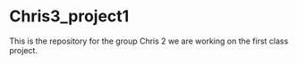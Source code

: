 # Chris3_project1
This is the repository for the group Chris 2 we are working on the first class project. 
